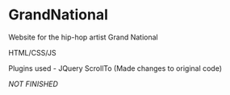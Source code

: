 # GrandNational
Website for the hip-hop artist Grand National

HTML/CSS/JS

Plugins used - JQuery ScrollTo (Made changes to original code)

*NOT FINISHED*
